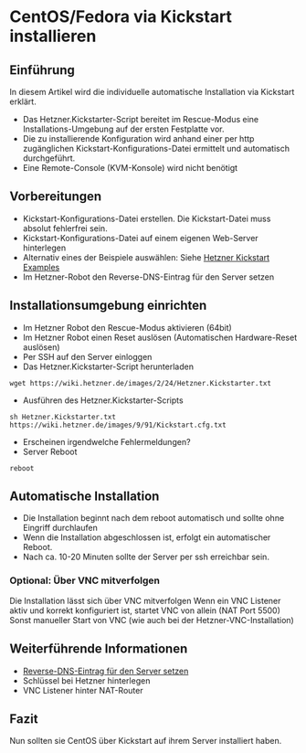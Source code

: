 # CentOS/Fedora via Kickstart installieren
## Einführung
In diesem Artikel wird die individuelle automatische Installation via Kickstart erklärt. 
* Das Hetzner.Kickstarter-Script bereitet im Rescue-Modus eine Installations-Umgebung auf der ersten Festplatte vor.
* Die zu installierende Konfiguration wird anhand einer per http zugänglichen Kickstart-Konfigurations-Datei ermittelt und automatisch durchgeführt.
* Eine Remote-Console (KVM-Konsole) wird nicht benötigt 

## Vorbereitungen

* Kickstart-Konfigurations-Datei erstellen. Die Kickstart-Datei muss absolut fehlerfrei sein.
*  Kickstart-Konfigurations-Datei auf einem eigenen Web-Server hinterlegen
* Alternativ eines der Beispiele auswählen: Siehe [Hetzner Kickstart Examples](https://wiki.hetzner.de/index.php/Hetzner_Kickstart_Examples)
* Im Hetzner-Robot den Reverse-DNS-Eintrag für den Server setzen 

## Installationsumgebung einrichten

* Im Hetzner Robot den Rescue-Modus aktivieren (64bit)
* Im Hetzner Robot einen Reset auslösen (Automatischen Hardware-Reset auslösen)
* Per SSH auf den Server einloggen
* Das Hetzner.Kickstarter-Script herunterladen 

`wget https://wiki.hetzner.de/images/2/24/Hetzner.Kickstarter.txt`

* Ausführen des Hetzner.Kickstarter-Scripts 

`sh Hetzner.Kickstarter.txt https://wiki.hetzner.de/images/9/91/Kickstart.cfg.txt`

* Erscheinen irgendwelche Fehlermeldungen?
* Server Reboot 

`reboot`

## Automatische Installation

* Die Installation beginnt nach dem reboot automatisch und sollte ohne Eingriff durchlaufen
* Wenn die Installation abgeschlossen ist, erfolgt ein automatischer Reboot.
* Nach ca. 10-20 Minuten sollte der Server per ssh erreichbar sein. 

### Optional: Über VNC mitverfolgen

Die Installation lässt sich über VNC mitverfolgen
Wenn ein VNC Listener aktiv und korrekt konfiguriert ist, startet VNC von allein (NAT Port 5500)
Sonst manueller Start von VNC (wie auch bei der Hetzner-VNC-Installation) 

## Weiterführende Informationen
* [Reverse-DNS-Eintrag für den Server setzen](https://wiki.hetzner.de/index.php/DNS-Reverse-DNS)
* Schlüssel bei Hetzner hinterlegen
* VNC Listener hinter NAT-Router 

## Fazit
Nun sollten sie CentOS über Kickstart auf ihrem Server installiert haben.